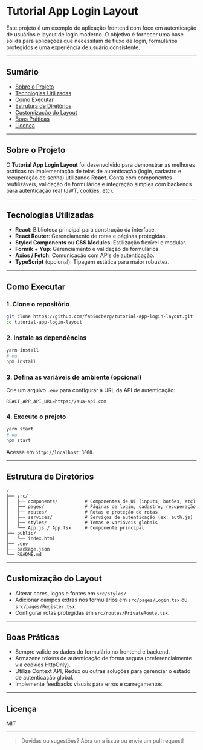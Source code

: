 # Tutorial App Login Layout

Este projeto é um exemplo de aplicação frontend com foco em autenticação de usuários e layout de login moderno. O objetivo é fornecer uma base sólida para aplicações que necessitam de fluxo de login, formulários protegidos e uma experiência de usuário consistente.

---

## Sumário

- [Sobre o Projeto](#sobre-o-projeto)
- [Tecnologias Utilizadas](#tecnologias-utilizadas)
- [Como Executar](#como-executar)
- [Estrutura de Diretórios](#estrutura-de-diretórios)
- [Customização do Layout](#customização-do-layout)
- [Boas Práticas](#boas-práticas)
- [Licença](#licença)

---

## Sobre o Projeto

O **Tutorial App Login Layout** foi desenvolvido para demonstrar as melhores práticas na implementação de telas de autenticação (login, cadastro e recuperação de senha) utilizando **React**. Conta com componentes reutilizáveis, validação de formulários e integração simples com backends para autenticação real (JWT, cookies, etc).

---

## Tecnologias Utilizadas

- **React**: Biblioteca principal para construção da interface.
- **React Router**: Gerenciamento de rotas e páginas protegidas.
- **Styled Components** ou **CSS Modules**: Estilização flexível e modular.
- **Formik** + **Yup**: Gerenciamento e validação de formulários.
- **Axios / Fetch**: Comunicação com APIs de autenticação.
- **TypeScript** (opcional): Tipagem estática para maior robustez.

---

## Como Executar

### 1. Clone o repositório

```bash
git clone https://github.com/fabiocberg/tutorial-app-login-layout.git
cd tutorial-app-login-layout
```

### 2. Instale as dependências

```bash
yarn install
# ou
npm install
```

### 3. Defina as variáveis de ambiente (opcional)

Crie um arquivo `.env` para configurar a URL da API de autenticação:

```
REACT_APP_API_URL=https://sua-api.com
```

### 4. Execute o projeto

```bash
yarn start
# ou
npm start
```

Acesse em `http://localhost:3000`.

---

## Estrutura de Diretórios

```
/
├── src/
│   ├── components/          # Componentes de UI (inputs, botões, etc)
│   ├── pages/               # Páginas de login, cadastro, recuperação
│   ├── routes/              # Rotas e proteção de rotas
│   ├── services/            # Serviços de autenticação (ex: auth.js)
│   ├── styles/              # Temas e variáveis globais
│   └── App.js / App.tsx     # Componente principal
├── public/
│   └── index.html
├── .env
├── package.json
└── README.md
```

---

## Customização do Layout

- Alterar cores, logos e fontes em `src/styles/`.
- Adicionar campos extras nos formulários em `src/pages/Login.tsx` ou `src/pages/Register.tsx`.
- Configurar rotas protegidas em `src/routes/PrivateRoute.tsx`.

---

## Boas Práticas

- Sempre valide os dados do formulário no frontend e backend.
- Armazene tokens de autenticação de forma segura (preferencialmente via cookies HttpOnly).
- Utilize Context API, Redux ou outras soluções para gerenciar o estado de autenticação global.
- Implemente feedbacks visuais para erros e carregamentos.

---

## Licença

MIT

---

> Dúvidas ou sugestões? Abra uma issue ou envie um pull request!